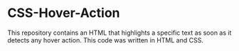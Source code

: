 # CSS-Hover-Action
This repository contains an HTML that highlights a specific text as soon as it detects any hover action. This code was written in HTML and CSS.
